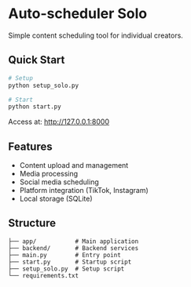 # Auto-scheduler Solo

Simple content scheduling tool for individual creators.

## Quick Start

```bash
# Setup
python setup_solo.py

# Start
python start.py
```

Access at: http://127.0.0.1:8000

## Features
- Content upload and management
- Media processing
- Social media scheduling
- Platform integration (TikTok, Instagram)
- Local storage (SQLite)

## Structure
```
├── app/           # Main application
├── backend/       # Backend services  
├── main.py        # Entry point
├── start.py       # Startup script
├── setup_solo.py  # Setup script
└── requirements.txt
``` 